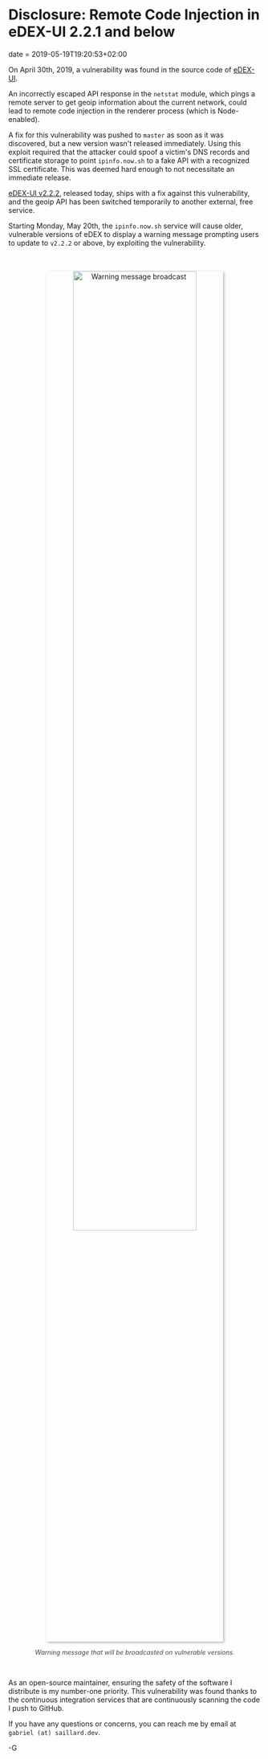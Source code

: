 # Disclosure: Remote Code Injection in eDEX-UI 2.2.1 and below
date = 2019-05-19T19:20:53+02:00

On April 30th, 2019, a vulnerability was found in the source code of [eDEX-UI](https://github.com/GitSquared/edex-ui).

An incorrectly escaped API response in the `netstat` module, which pings a remote server to get geoip information about the current network, could lead to remote code injection in the renderer process (which is Node-enabled).

A fix for this vulnerability was pushed to `master` as soon as it was discovered, but a new version wasn't released immediately. Using this exploit required that the attacker could spoof a victim's DNS records and certificate storage to point `ipinfo.now.sh` to a fake API with a recognized SSL certificate. This was deemed hard enough to not necessitate an immediate release.

[eDEX-UI v2.2.2](https://github.com/GitSquared/edex-ui/releases/v2.2.2), released today, ships with a fix against this vulnerability, and the geoip API has been switched temporarily to another external, free service.

Starting Monday, May 20th, the `ipinfo.now.sh` service will cause older, vulnerable versions of eDEX to display a warning message prompting users to update to `v2.2.2` or above, by exploiting the vulnerability.

<p align="center">
  <br><br>
	<img alt="Warning message broadcast" style="box-shadow: 2px 2px 5px rgba(0,0,0,0.3);width:70%;" src="{{ URL }}/res/broadcast.png"/><br>
	<p style="text-align:center;font-size:0.9em;opacity:0.8;"><em>Warning message that will be broadcasted on vulnerable versions.</em></p><br>
</p>

As an open-source maintainer, ensuring the safety of the software I distribute is my number-one priority. This vulnerability was found thanks to the continuous integration services that are continuously scanning the code I push to GitHub.

If you have any questions or concerns, you can reach me by email at `gabriel (at) saillard.dev`.

-G
